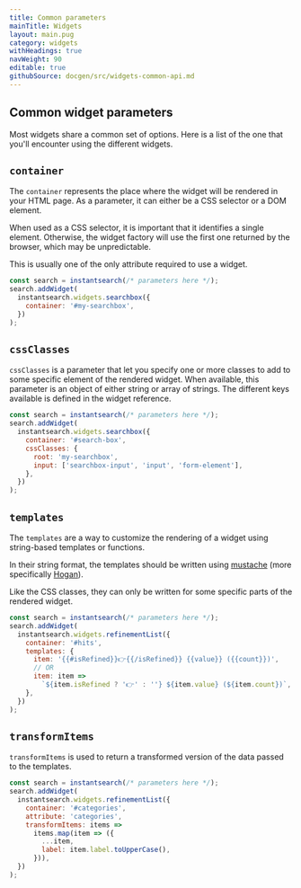 ```yaml
---
title: Common parameters
mainTitle: Widgets
layout: main.pug
category: widgets
withHeadings: true
navWeight: 90
editable: true
githubSource: docgen/src/widgets-common-api.md
---
```


## Common widget parameters

Most widgets share a common set of options. Here is a list of the one
that you'll encounter using the different widgets.

## `container`

The `container` represents the place where the widget will be rendered in your
HTML page. As a parameter, it can either be a CSS selector or a DOM element.

When used as a CSS selector, it is important that it identifies a single element.
Otherwise, the widget factory will use the first one returned by the browser, which
may be unpredictable.

This is usually one of the only attribute required to use a widget.

```javascript
const search = instantsearch(/* parameters here */);
search.addWidget(
  instantsearch.widgets.searchbox({
    container: '#my-searchbox',
  })
);
```

## `cssClasses`

`cssClasses` is a parameter that let you specify one or more classes to add to
some specific element of the rendered widget. When available, this parameter is
an object of either string or array of strings. The different keys available
is defined in the widget reference.

```javascript
const search = instantsearch(/* parameters here */);
search.addWidget(
  instantsearch.widgets.searchbox({
    container: '#search-box',
    cssClasses: {
      root: 'my-searchbox',
      input: ['searchbox-input', 'input', 'form-element'],
    },
  })
);
```

## `templates`

The `templates` are a way to customize the rendering of a widget using
string-based templates or functions.

In their string format, the templates should be written using
[mustache](https://mustache.github.io/mustache.5.html) (more specifically [Hogan](http://twitter.github.io/hogan.js/)).

Like the CSS classes, they can only be written for some specific parts of the rendered
widget.

```javascript
const search = instantsearch(/* parameters here */);
search.addWidget(
  instantsearch.widgets.refinementList({
    container: '#hits',
    templates: {
      item: '{{#isRefined}}👉{{/isRefined}} {{value}} ({{count}})',
      // OR
      item: item =>
        `${item.isRefined ? '👉' : ''} ${item.value} (${item.count})`,
    },
  })
);
```

## `transformItems`

`transformItems` is used to return a transformed version of the data passed to the templates.

```javascript
const search = instantsearch(/* parameters here */);
search.addWidget(
  instantsearch.widgets.refinementList({
    container: '#categories',
    attribute: 'categories',
    transformItems: items =>
      items.map(item => ({
        ...item,
        label: item.label.toUpperCase(),
      })),
  })
);
```
